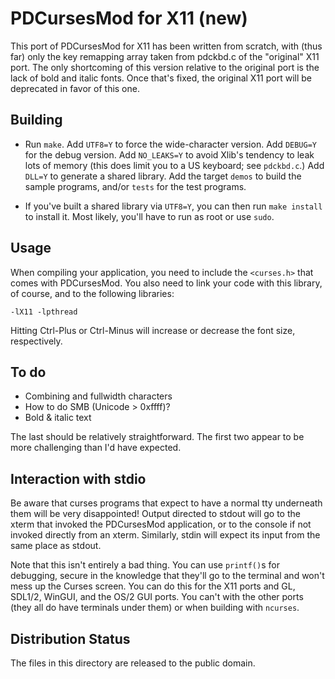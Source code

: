 PDCursesMod for X11 (new)
========================================

This port of PDCursesMod for X11 has been written from scratch,  with
(thus far) only the key remapping array taken from pdckbd.c of the
"original" X11 port.  The only shortcoming of this version relative to
the original port is the lack of bold and italic fonts.  Once that's
fixed,  the original X11 port will be deprecated in favor of this one.

Building
--------

- Run `make`.  Add `UTF8=Y` to force the wide-character version.  Add
  `DEBUG=Y` for the debug version.  Add `NO_LEAKS=Y` to avoid Xlib's tendency
  to leak lots of memory (this does limit you to a US keyboard;  see
  `pdckbd.c`.)  Add `DLL=Y` to generate a shared library.  Add the target
  `demos` to build the sample programs,  and/or `tests` for the test programs.

- If you've built a shared library via `UTF8=Y`,  you can then run `make install`
  to install it.  Most likely,  you'll have to run as root or use `sudo`.

Usage
-----

When compiling your application, you need to include the `<curses.h>`
that comes with PDCursesMod. You also need to link your code with this
library,  of course,  and to the following libraries:

   `-lX11 -lpthread`

Hitting Ctrl-Plus or Ctrl-Minus will increase or decrease the font size,
respectively.

To do
-----

- Combining and fullwidth characters
- How to do SMB (Unicode > 0xffff)?
- Bold & italic text

The last should be relatively straightforward.  The first two appear
to be more challenging than I'd have expected.

Interaction with stdio
----------------------

Be aware that curses programs that expect to have a normal tty
underneath them will be very disappointed! Output directed to stdout
will go to the xterm that invoked the PDCursesMod application, or to the
console if not invoked directly from an xterm. Similarly, stdin will
expect its input from the same place as stdout.

Note that this isn't entirely a bad thing.  You can use `printf()`s for
debugging,  secure in the knowledge that they'll go to the terminal
and won't mess up the Curses screen.  You can do this for the X11
ports and GL, SDL1/2,  WinGUI,  and the OS/2 GUI ports.  You can't
with the other ports (they all do have terminals under them) or when
building with `ncurses`.

Distribution Status
-------------------

The files in this directory are released to the public domain.
